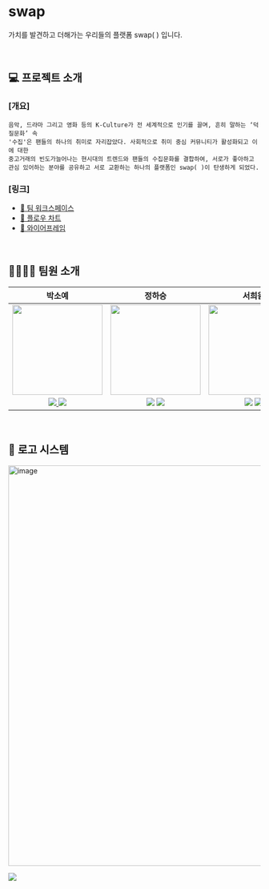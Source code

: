 # swap
가치를 발견하고 더해가는 우리들의 플랫폼 swap( ) 입니다.

<br>

## 💻 프로젝트 소개

### [개요]

```
음악, 드라마 그리고 영화 등의 K-Culture가 전 세계적으로 인기를 끌며, 흔히 말하는 ‘덕질문화’ 속
'수집'은 팬들의 하나의 취미로 자리잡았다. 사회적으로 취미 중심 커뮤니티가 활성화되고 이에 대한 
중고거래의 빈도가늘어나는 현시대의 트렌드와 팬들의 수집문화를 결합하여, 서로가 좋아하고 
관심 있어하는 분야를 공유하고 서로 교환하는 하나의 플랫폼인 swap( )이 탄생하게 되었다.
```

### [링크]

- [📑 팀 워크스페이스](https://dull-foundation-110.notion.site/swap-a3162998f48642dd88688b1281a692c4)
- [🎨 플로우 차트](https://www.figma.com/file/QwSWUUZyeJTm6ytIQEHDzO/wireframe?node-id=0%3A1&t=PVywWVSfkGRd4Gkd-1)
- [🎨 와이어프레임](https://www.figma.com/file/QwSWUUZyeJTm6ytIQEHDzO/wireframe?node-id=0%3A1&t=PVywWVSfkGRd4Gkd-1)

<br>

## 👨‍👩‍👧‍👦 팀원 소개

|                                                              **박소예**                                                              |                                                                                                                           **정하승**                                                                                                                           |                                                                                                                           **서희원**                                                                                                                            |                                                             **박민주**                                                             |
| :----------------------------------------------------------------------------------------------------------------------------------: | :------------------------------------------------------------------------------------------------------------------------------------------------------------------------------------------------------------------------------------------------------------: | :-------------------------------------------------------------------------------------------------------------------------------------------------------------------------------------------------------------------------------------------------------------: | :--------------------------------------------------------------------------------------------------------------------------------: |
|                        <img src="https://avatars.githubusercontent.com/u/96699014?v=4" height=180 width=180>                        |                                                                                     <img src="https://avatars.githubusercontent.com/u/88266129?v=4" height=180 width=180>                                                                                      |                                                                                      <img src="https://avatars.githubusercontent.com/u/93820625?v=4" height=180 width=180>                                                                                      |                       <img src="https://avatars.githubusercontent.com/u/95073450?v=4" height=180 width=180>                        |
| <a href="https://github.com/stardust6653"><img src="https://img.shields.io/badge/GitHub-181717?style=flat&logo=GitHub&logoColor=white"/> <a href="https://velog.io/@stardust6653/series"><img src="https://img.shields.io/static/v1?label=&message=Velog&color=#20C997"></a> | <a href="https://github.com/HA-SEUNG-JEONG"><img src="https://img.shields.io/badge/GitHub-181717?style=flat&logo=GitHub&logoColor=white"/></a> <a href="https://velog.io/@gktmd652"><img src="https://img.shields.io/static/v1?label=&message=Velog&color=#20C997"></a> | <a href="https://github.com/userHWSeo"><img src="https://img.shields.io/badge/GitHub-181717?style=flat&logo=GitHub&logoColor=white"/></a> <a href="https://velog.io/@userhwseo"><img src="https://img.shields.io/static/v1?label=&message=Velog&color=#20C997"></a> | <a href="https://github.com/project-mizzu"><img src="https://img.shields.io/badge/GitHub-181717?style=flat&logo=GitHub&logoColor=white"/> <a href="https://velog.io/@project_mizzu"><img src="https://img.shields.io/static/v1?label=&message=Velog&color=#20C997"></a> | 

<br>

## 🎨 로고 시스템

<img width="800" alt="image" src="https://user-images.githubusercontent.com/95073450/218029286-6b110190-d6b4-4989-9f9f-3a49d3406450.png">

<a href="https://velog.io/@codenest"><img src="https://img.shields.io/static/v1?label=&message=Velog&color=#20C997"></a>

